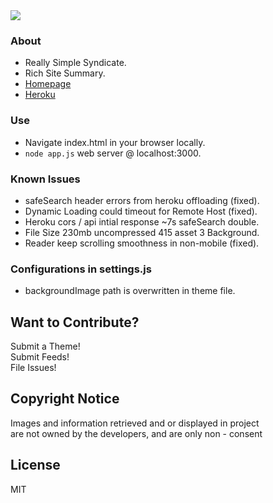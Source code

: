 <img src='https://img.shields.io/github/license/acktic/acktic.github.io?style=social'>

### About

  - Really Simple Syndicate.
  - Rich Site Summary.
  - [Homepage](https://acktic.github.io "Homepage")
  - [Heroku](https://acktic.herokuapp.com "Heroku")

### Use

  - Navigate index.html in your browser locally.
  - `node app.js` web server @ localhost:3000.

### Known Issues

* safeSearch header errors from heroku offloading (fixed).
* Dynamic Loading could timeout for Remote Host  (fixed).
* Heroku cors / api intial response ~7s safeSearch double.
* File Size 230mb uncompressed 415 asset 3 Background.
* Reader keep scrolling smoothness in non-mobile (fixed).

### Configurations in settings.js

* backgroundImage path is overwritten in theme file.

Want to Contribute?
----

Submit a Theme!<br>
Submit Feeds!<br>
File Issues!<br>

Copyright Notice
----

Images and information retrieved and or displayed in project<br> are not owned by the developers, and are only non - consent

License
----

MIT
